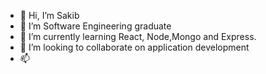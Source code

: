 - 👋 Hi, I’m Sakib
- 👀 I’m Software Engineering graduate
- 🌱 I’m currently learning React, Node,Mongo and Express.
- 💞️ I’m looking to collaborate on application development 
- 📫 

<!---
SakibSaizeed/SakibSaizeed is a ✨ special ✨ repository because its `README.md` (this file) appears on your GitHub profile.
You can click the Preview link to take a look at your changes.
--->

